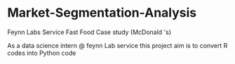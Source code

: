 # Market-Segmentation-Analysis
Feynn Labs Service Fast Food Case study (McDonald 's)

As a data science intern @ feynn Lab service this project aim  is to convert R codes into Python code 
